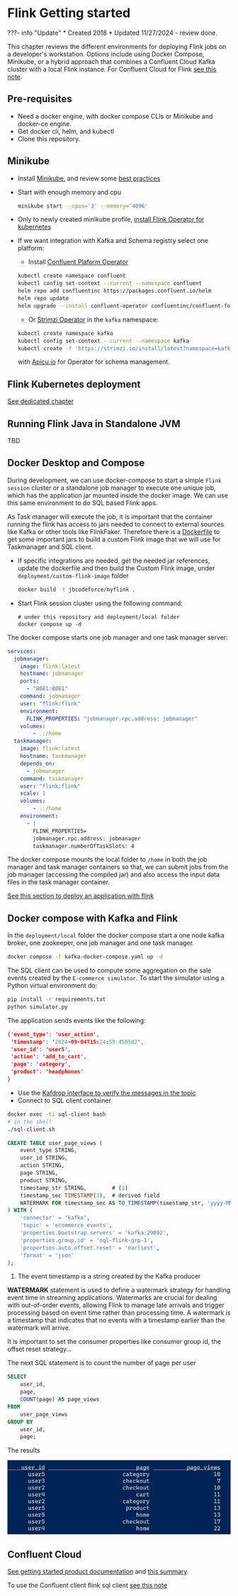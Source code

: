 # Flink Getting started

???- info "Update"
    * Created 2018 
    * Updated 11/27/2024 - review done.

This chapter reviews the different environments for deploying Flink jobs on a developer's workstation. Options include using Docker Compose, Minikube, or a hybrid approach that combines a Confluent Cloud Kafka cluster with a local Flink instance. For Confluent Cloud for Flink [see this note](../techno/ccloud-flink.md).

## Pre-requisites

* Need a docker engine, with docker compose CLIs or Minikube and docker-ce engine.
* Get docker cli, helm, and kubectl
* Clone this repository.

## Minikube

* Install [Minikube](https://minikube.sigs.k8s.io/), and review some [best practices](https://jbcodeforce.github.io/techno/minikube/)
* Start with enough memory and cpu

  ```sh
  minikube start --cpus='3' --memory='4096'
  ```

* Only to newly created minikube profile, [install Flink Operator for kubernetes](./k8s-deploy.md#deploy-flink-kubernetes-operator)
* If we want integration with Kafka and Schema registry select one platform:

    * Install [Confluent Plaform Operator](https://docs.confluent.io/operator/current/co-quickstart.html)
    
    ```sh
    kubectl create namespace confluent
    kubectl config set-context --current --namespace confluent
    helm repo add confluentinc https://packages.confluent.io/helm
    helm repo update
    helm upgrade --install confluent-operator confluentinc/confluent-for-kubernetes
    ```

    * Or [Strimzi Operator](https://strimzi.io/quickstarts/) in the `kafka` namespace:

    ```sh
    kubectl create namespace kafka
    kubectl config set-context --current --namespace kafka
    kubectl create -f 'https://strimzi.io/install/latest?namespace=kafka' -n kafka

    ```

    with [Apicu.io](https://www.apicur.io/registry/docs/apicurio-registry-operator/1.2.0-dev-v2.6.x/assembly-operator-quickstart.html) for Operator for schema management.

## Flink Kubernetes deployment

[See dedicated chapter](./k8s-deploy.md)

## Running Flink Java in Standalone JVM

TBD

## Docker Desktop and Compose

During development, we can use docker-compose to start a simple `Flink session` cluster or a standalone job manager to execute one unique job, which has the application jar mounted inside the docker image. We can use this same environment to do SQL based Flink apps. 

As Task manager will execute the job, it is important that the container running the flink has access to jars needed to connect to external sources like Kafka or other tools like FlinkFaker. Therefore there is a [Dockerfile](https://github.com/jbcodeforce/flink-studies/blob/master/deployment/custom-flink-image/Dockerfile) to get some important jars to build a custom Flink image that we will use for Taskmanager and SQL client.

* If specific integrations are needed, get the needed jar references, update the dockerfile and then build the Custom Flink image, under `deployment/custom-flink-image` folder

  ```sh
  docker build -t jbcodeforce/myflink .
  ```

* Start Flink session cluster using the following command: 

  ```shell
  # under this repository and deployment/local folder
  docker compose up -d
  ```

The docker compose starts one job manager and one task manager server:

```yaml
services:
  jobmanager:
    image: flink:latest
    hostname: jobmanager
    ports:
      - "8081:8081"
    command: jobmanager
    user: "flink:flink"
    environment:
      FLINK_PROPERTIES: "jobmanager.rpc.address: jobmanager"
    volumes:  
        - .:/home
  taskmanager:
    image: flink:latest 
    hostname: taskmanager
    depends_on:
      - jobmanager
    command: taskmanager
    user: "flink:flink"
    scale: 1
    volumes:
        - .:/home
    environment:
      - |
        FLINK_PROPERTIES=
        jobmanager.rpc.address: jobmanager
        taskmanager.numberOfTaskSlots: 4
```

The docker compose mounts the local folder to `/home` in both the job manager and task manager containers so that, we can submit jobs from the job manager (accessing the compiled jar) and also access the input data files in the task manager container.

[See this section to deploy an application with flink]()

## Docker compose with Kafka and Flink

In the `deployment/local` folder the docker compose start a one node kafka broker, one zookeeper, one job manager and one task manager.

```sh
docker compose -f kafka-docker-compose.yaml up -d
```

The SQL client can be used to compute some aggregation on the sale events created by the `E-commerce simulator`. To start the simulator using a Python virtual environment do:

```sh 
pip install -r requirements.txt
python simulator.py
```

The application sends events like the following:


```json
{'event_type': 'user_action', 
 'timestamp': '2024-09-04T15:24:59.450582', 
 'user_id': 'user5', 
 'action': 'add_to_cart', 
 'page': 'category', 
 'product': 'headphones'
}
```

* Use the [Kafdrop interface to verify the messages in the topic](http://localhost:9000/topic/ecommerce_events)
* Connect to SQL client container

```sh
docker exec -ti sql-client bash
# in the shell
./sql-client.sh
```

```sql title="User page view on kafka stream"
CREATE TABLE user_page_views (
    event_type STRING,
    user_id STRING,
    action STRING,
    page STRING,
    product STRING,
    timestamp_str STRING,        # (1)
    timestamp_sec TIMESTAMP(3),  # derived field
    WATERMARK FOR timestamp_sec AS TO_TIMESTAMP(timestamp_str, 'yyyy-MM-dd HH:mm:ss') - INTERVAL '5' SECOND
) WITH (
    'connector' = 'kafka',
    'topic' = 'ecommerce_events',
    'properties.bootstrap.servers' = 'kafka:29092',
    'properties.group.id' = 'sql-flink-grp-1',
    'properties.auto.offset.reset' = 'earliest',
    'format' = 'json'  
);
```

1. The event timestamp is a string created by the Kafka producer

**WATERMARK** statement is used to define a watermark strategy for handling event time in streaming applications. Watermarks are crucial for dealing with out-of-order events, allowing Flink to manage late arrivals and trigger processing based on event time rather than processing time. A watermark is a timestamp that indicates that no events with a timestamp earlier than the watermark will arrive. 

It is important to set the consumer properties like consumer group id, the offset reset strategy...

The next SQL statement is to count the number of page per user

```sql
SELECT 
    user_id, 
    page,
    COUNT(page) AS page_views 
FROM 
    user_page_views 
GROUP BY 
    user_id,
    page;
```

The results

![](./images/query_result.png)

## Confluent Cloud

[See getting started product documentation](https://docs.confluent.io/cloud/current/get-started/index.html) and [this summary](../techno/ccloud-flink.md).

To use the Confluent client flink sql client [see this note](https://docs.confluent.io/confluent-cli/current/command-reference/flink/confluent_flink_shell.html)

